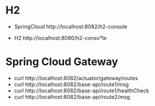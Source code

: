 # H2 

- SpringCloud http://localhost:8082/h2-console

- H2 http://localhost:8080/h2-conso*le

# Spring Cloud Gateway

- curl http://localhost:8082/actuator/gateway/routes
- curl http://localhost:8082/base-api/route1/msg
- curl http://localhost:8082/base-api/route1/healthCheck
- curl http://localhost:8082/base-api/route2/msg